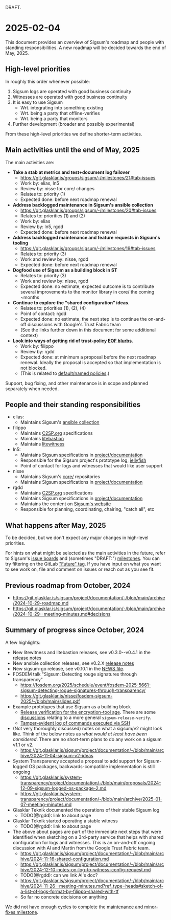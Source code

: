DRAFT.

# 2025-02-04

This document provides an overview of Sigsum's roadmap and people with standing
responsibilities.  A new roadmap will be decided towards the end of May, 2025.

## High-level priorities

In roughly this order whenever possible:

  1. Sigsum logs are operated with good business continuity
  2. Witnesses are operated with good business continuity
  3. It is easy to use Sigsum
     - Wrt. integrating into something existing
     - Wrt. being a party that offline-verifies
     - Wrt. being a party that monitors
  4. Further development (broader and possibly experimental)

From these high-level priorities we define shorter-term activities.

## Main activities until the end of May, 2025

The main activities are:

  - **Take a stab at metrics and test+document log failover**
    - https://git.glasklar.is/groups/sigsum/-/milestones/21#tab-issues
    - Work by: elias, ln5
    - Review by: nisse for core/ changes
    - Relates to: priority (1)
    - Expected done: before next roadmap renewal
  - **Address backlogged maintenance in Sigsum's ansible collection**
    - https://git.glasklar.is/groups/sigsum/-/milestones/20#tab-issues
    - Relates to: priorities (1) and (2)
    - Work by: elias
    - Review by: ln5, rgdd
    - Expected done: before next roadmap renewal
  - **Address backlogged maintenance and feature requests in Sigsum's tooling**
    - https://git.glasklar.is/groups/sigsum/-/milestones/19#tab-issues
    - Relates to: priority (3)
    - Work and review by: nisse, rgdd
    - Expected done: before next roadmap renewal
  - **Dogfood use of Sigsum as a building block in ST**
    - Relates to: priority (3)
    - Work and review by: nisse, rgdd
    - Expected done: no estimate, expected outcome is to contribute several
      improvements to the monitor library in core/ the coming ~months
  - **Continue to explore the "shared configuration" ideas**.
    - Relates to: priorities (1), (2), (4)
    - Point of contact: rgdd
    - Expected done: no estimate, the next step is to continue the on-and-off
      discussions with Google's Trust Fabric team
    - (See the links further down in this document for some additional context)
  - **Look into ways of getting rid of trust-policy [EOF blurbs][]**.
    - Work by: filippo
    - Review by: rgdd
    - Expected done: at minimum a proposal before the next roadmap renewal.
      Ideally the proposal is accepted so that implementation is not blocked.
    - (This is related to [default/named policies][].)

Support, bug fixing, and other maintenance is in scope and planned separately
when needed.

[these notes]: https://git.glasklar.is/sigsum/project/documentation/-/blob/main/archive/2024-11-16-shared-configuration.md
[EOF blurbs]: https://github.com/FiloSottile/age?tab=readme-ov-file#verifying-the-release-signatures
[default/named policies]: https://git.glasklar.is/sigsum/core/sigsum-go/-/issues/51

## People and their standing responsibilities

  - elias:
    - Maintains Sigsum's [ansible collection][]
  - filippo
    - Maintains [C2SP.org][] specifications
    - Maintains [litebastion][]
    - Maintains [litewitness][]
  - ln5:
    - Maintains Sigsum specifications in [project/documentation]()
    - Responsible for the Sigsum project's prototype log, [jellyfish][]
    - Point of contact for logs and witnesses that would like user support
  - nisse
    - Maintains Sigsum's [core/][] repositories
    - Maintains Sigsum specifications in [project/documentation]()
  - rgdd
    - Maintains [C2SP.org][] specifications
    - Maintains Sigsum specifications in [project/documentation]()
    - Maintains the content on [Sigsum's website][]
    - Responsible for planning, coordinating, chairing, "catch all", etc

[ansible collection]: https://git.glasklar.is/sigsum/admin/ansible
[jellyfish]: https://poc.sigsum.org/jellyfish
[C2SP.org]: https://c2sp.org/
[litebastion]: https://github.com/FiloSottile/litetlog?tab=readme-ov-file#litebastion
[litewitness]: https://github.com/FiloSottile/litetlog?tab=readme-ov-file#litewitness
[seasalp]: TODO-ABOUT-URL
[glasklar.is/witness]: TODO-ABOUT-URL
[core/]: https://git.glasklar.is/sigsum/core
[project/documentation]: https://git.glasklar.is/sigsum/project/documentation
[Sigsum's website]: https://www.sigsum.org/

## What happens after May, 2025

To be decided, but we don't expect any major changes in high-level priorities.

For hints on what might be selected as the main activities in the future, refer
to Sigsum's [issue boards][] and (sometimes "DRAFT:") [milestones][].  You can
try filtering on the GitLab ["Future" tag][].  If you have input on what you
want to see work on, file and comment on issues or reach out as you see fit.

[issue boards]: https://git.glasklar.is/groups/sigsum/-/issues
[milestones]: https://git.glasklar.is/groups/sigsum/-/milestones
["Future" tag]: https://git.glasklar.is/groups/sigsum/-/issues/?sort=created_date&state=opened&label_name%5B%5D=Future&first_page_size=20

## Previous roadmap from October, 2024

  - https://git.glasklar.is/sigsum/project/documentation/-/blob/main/archive/2024-10-29-roadmap.md
  - https://git.glasklar.is/sigsum/project/documentation/-/blob/main/archive/2024-10-29--meeting-minutes.md#decisions

## Summary of progress since October, 2024

A few highlights:

  - New litewitness and litebastion releases, see v0.3.0--v0.4.1 in the
    [release notes](https://github.com/FiloSottile/litetlog/blob/v0.4.1/NEWS.md)
  - New ansible collection releases, see v0.2.X
    [release notes](https://git.glasklar.is/sigsum/admin/ansible/-/blob/main/docs/docsite/rst/CHANGELOG.rst)
  - New sigsum-go release, see v0.10.1 in the
    [NEWS file](https://git.glasklar.is/sigsum/core/sigsum-go/-/blob/v0.10.1/NEWS?ref_type=tags#L1-31).
  - FOSDEM talk "Sigsum: Detecting rouge signatures through transparency"
    - https://fosdem.org/2025/schedule/event/fosdem-2025-5661-sigsum-detecting-rogue-signatures-through-transparency/
    - https://git.glasklar.is/nisse/fosdem-sigsum-2025/-/blob/main/slides.pdf
  - Example prototypes that use Sigsum as a building block
    - [Release verification for the encryption-tool age][].  There are some
      [discussions][] relating to a more general `sigsum-release-verify`.
    - [Tamper-evident log of commands executed via SSH][]
  - (Not very thoroughly discussed) notes on what a sigsum/v2 might look like.
    Think of the below notes as *what would at least have been considered*.
    There are no short-term plans to do any work on a sigsum v1.1 or v2.
    - https://git.glasklar.is/sigsum/project/documentation/-/blob/main/archive/2024-11-04-sigsum-v2-ideas
  - System Transparency accepted a proposal to add support for Sigsum-logged OS
    packages, backwards-compatible implementation is still ongoing
    - https://git.glasklar.is/system-transparency/project/documentation/-/blob/main/proposals/2024-12-09-sigsum-logged-os-package-2.md
    - https://git.glasklar.is/system-transparency/project/documentation/-/blob/main/archive/2025-01-07-meeting-minutes.md
  - Glasklar Teknik documented the operations of their stable Sigsum log
    - TODO(@rgdd): link to about page
  - Glasklar Teknik started operating a stable witness
    - TODO(@rgdd): link to about page
  - The above about pages are part of the immediate next steps that were
    identified when sketching on a 3rd-party service that helps with shared
    configuration for logs and witnesses.  This is an on-and-off ongoing
    discussion with Al and Martin from the Google Trust Fabric team.
    - https://git.glasklar.is/sigsum/project/documentation/-/blob/main/archive/2024-11-16-shared-configuration.md
    - https://git.glasklar.is/sigsum/project/documentation/-/blob/main/archive/2024-12-10-notes-on-log-to-witness-config-request.md
    - TODO(@rgdd): can we link Al's doc?
    - https://git.glasklar.is/sigsum/project/documentation/-/blob/main/archive/2024-11-26--meeting-minutes.md?ref_type=heads#sketch-of-a-list-of-logs-format-by-filippo-shared-with-tf
    - So far no concrete decisions on anything

[Release verification for the encryption-tool age]: https://git.glasklar.is/rgdd/age-release-verify
[discussions]: https://lists.sigsum.org/mailman3/hyperkitty/list/sigsum-general@lists.sigsum.org/thread/I465MH46WGSGNKOFDSUZM5T3SLRG2IC7/
[Tamper-evident log of commands executed via SSH]: https://git.glasklar.is/rgdd/sshdt

We did not have enough cycles to complete the [maintenance and minor-fixes
milestone](https://git.glasklar.is/groups/sigsum/-/milestones/19#tab-issues).
